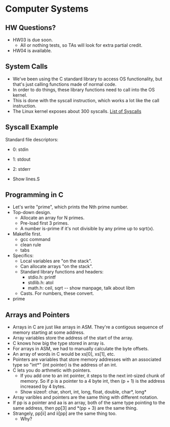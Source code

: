 
# Computer Systems

## HW Questions?

 - HW03 is due soon.
   - All or nothing tests, so TAs will look for extra partial credit.
 - HW04 is available.

## System Calls

 - We've been using the C standard library to access OS functionality,
   but that's just calling functions made of normal code.
 - In order to do things, these library functions need to call into the
   OS kernel.
 - This is done with the syscall instruction, which works a lot like
   the call instruction.
 - The Linux kernel exposes about 300 syscalls. 
   [List of Syscalls](https://filippo.io/linux-syscall-table/)

## Syscall Example

Standard file descriptors:

 - 0: stdin
 - 1: stdout
 - 2: stderr

 - Show lines.S

## Programming in C
 
 - Let's write "prime", which prints the Nth prime number.
 - Top-down design.
   - Allocate an array for N primes.
   - Pre-load first 3 primes.
   - A number is-prime if it's not divisible by any prime up to sqrt(x).
 - Makefile first.
   - gcc command
   - clean rule
   - tabs
 - Specifics:
   - Local variables are "on the stack".
   - Can allocate arrays "on the stack".
   - Standard library functions and headers:
     - stdio.h: printf
     - stdlib.h: atol
     - math.h: ceil, sqrt -- show manpage, talk about libm
   - Casts. For numbers, these convert.
  - prime

## Arrays and Pointers

 - Arrays in C are just like arrays in ASM. They're a contigous sequence of
   memory starting at some address.
 - Array variables store the address of the start of the array.
 - C knows how big the type stored in array is.
 - For arrays in ASM, we had to manually calculate the byte offsets.
 - An array of words in C would be xs[0], xs[1], etc.
 - Pointers are variables that store memory addresses with an associated type
   so "int\*" (int pointer) is the address of an int.
 - C lets you do arthmetic with pointers.
   - If you add one to an int pointer, it steps to the next int-sized chunk of
     memory. So if p is a pointer to a 4 byte int, then (p + 1) is the address
     increased by 4 bytes.
   - Show sizeof: char, short, int, long, float, double, char\*, long\* 
 - Array varibles and pointers are the same thing with different notation.
 - If pp is a pointer and aa is an array, both of the same type pointing to the
   same address, then pp[3] and \*(pp + 3) are the same thing.
 - Strangely, pp[ii] and ii[pp] are the same thing too.
   - Why?

